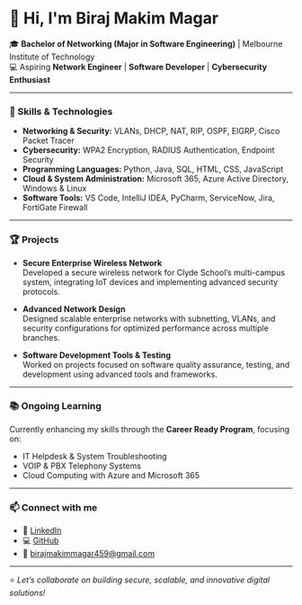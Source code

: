 # 👋 Hi, I'm Biraj Makim Magar

🎓 **Bachelor of Networking (Major in Software Engineering)** | Melbourne Institute of Technology  
💻 Aspiring **Network Engineer** | **Software Developer** | **Cybersecurity Enthusiast**  

---

### 🔧 Skills & Technologies
- **Networking & Security:** VLANs, DHCP, NAT, RIP, OSPF, EIGRP, Cisco Packet Tracer  
- **Cybersecurity:** WPA2 Encryption, RADIUS Authentication, Endpoint Security  
- **Programming Languages:** Python, Java, SQL, HTML, CSS, JavaScript  
- **Cloud & System Administration:** Microsoft 365, Azure Active Directory, Windows & Linux  
- **Software Tools:** VS Code, IntelliJ IDEA, PyCharm, ServiceNow, Jira, FortiGate Firewall  

---

### 🏆 Projects
- **Secure Enterprise Wireless Network**  
  Developed a secure wireless network for Clyde School’s multi-campus system, integrating IoT devices and implementing advanced security protocols.  

- **Advanced Network Design**  
  Designed scalable enterprise networks with subnetting, VLANs, and security configurations for optimized performance across multiple branches.  

- **Software Development Tools & Testing**  
  Worked on projects focused on software quality assurance, testing, and development using advanced tools and frameworks.  

---

### 📚 Ongoing Learning
Currently enhancing my skills through the **Career Ready Program**, focusing on:  
- IT Helpdesk & System Troubleshooting  
- VOIP & PBX Telephony Systems  
- Cloud Computing with Azure and Microsoft 365  

---

### 📫 Connect with me
- 🔗 [LinkedIn](https://www.linkedin.com/in/biraj-makim-magar-0a7920283/)  
- 💻 [GitHub](https://github.com/BirajMakim)  
- 📧 birajmakimmagar459@gmail.com  

---

⭐ *Let’s collaborate on building secure, scalable, and innovative digital solutions!*
